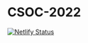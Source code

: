 # CSOC-2022

[![Netlify Status](https://api.netlify.com/api/v1/badges/40175869-8693-4233-b45d-590d1374ce47/deploy-status)](https://app.netlify.com/sites/csoc-2022/deploys)
